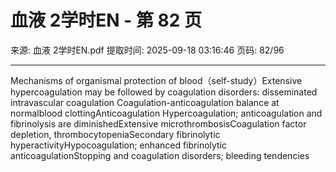 # 血液 2学时EN - 第 82 页

来源: 血液 2学时EN.pdf
提取时间: 2025-09-18 03:16:46
页码: 82/96

---

Mechanisms of organismal protection of blood（self-study）Extensive hypercoagulation may be followed by coagulation disorders: disseminated intravascular coagulation
Coagulation-anticoagulation balance at normalblood clottingAnticoagulation
Hypercoagulation; anticoagulation and fibrinolysis are diminishedExtensive microthrombosisCoagulation factor depletion, thrombocytopeniaSecondary fibrinolytic hyperactivityHypocoagulation; enhanced fibrinolytic anticoagulationStopping and coagulation disorders; bleeding tendencies